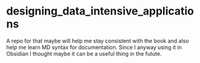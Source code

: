 # designing_data_intensive_applications
A repo for that maybe will help me stay consistent with the book and also help me learn MD syntax for documentation. Since I anyway using it in Obsidian I thought maybe it can be a useful thing in the futute.
